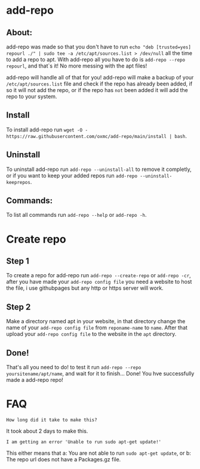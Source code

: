 # add-repo

## About:

add-repo was made so that you don't have to run `echo "deb [trusted=yes] repourl ./" | sudo tee -a /etc/apt/sources.list > /dev/null` all the time to add a repo to apt.
With add-repo all you have to do is ```add-repo --repo repourl```, and that`s it! No more messing with the apt files!

add-repo will handle all of that for you!
add-repo will make a backup of your `/etc/apt/sources.list` file
and check if the repo has already been added, if so it will not add the repo,
or if the repo has `not` been added it will add the repo to your system.

## Install

To install add-repo run ```wget -O - https://raw.githubusercontent.com/oxmc/add-repo/main/install | bash```.

## Uninstall

To uninstall add-repo run ```add-repo --uninstall-all``` to remove it completly, or if you want to keep your added repos run ```add-repo --uninstall-keeprepos```.

## Commands:

To list all commands run ```add-repo --help``` or ```add-repo -h```.

# Create repo

## Step 1

To create a repo for add-repo run ```add-repo --create-repo``` or ```add-repo -cr```,
after you have made your `add-repo config file` you need a website to host the file, i use githubpages but any http or https server will work.

## Step 2

Make a directory named apt in your website, in that directory change the name of your `add-repo config file` from `reponame-name` to `name`.
After that upload your `add-repo config file` to the website in the `apt` directory.

## Done!

That's all you need to do!
to test it run ```add-repo --repo yoursitename/apt/name```, and wait for it to finish...
Done! You hve successfully made a add-repo repo!

# FAQ

`How long did it take to make this?`

It took about 2 days to make this.

`I am getting an error 'Unable to run sudo apt-get update!'`

This either means that a: You are not able to run `sudo apt-get update`, or b: The repo url does not have a Packages.gz file.
